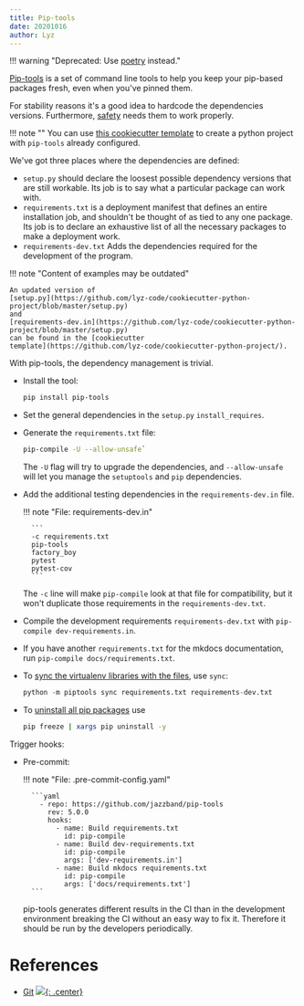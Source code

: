 ```yaml
---
title: Pip-tools
date: 20201016
author: Lyz
---
```


!!! warning "Deprecated: Use [poetry](python_poetry.md) instead."

[Pip-tools](https://github.com/jazzband/pip-tools) is a set of command line
tools to help you keep your pip-based packages fresh, even when you've pinned
them.

For stability reasons it's a good idea to hardcode the dependencies versions.
Furthermore, [safety](safety.md) needs them to work properly.

!!! note ""
    You can use [this cookiecutter
    template](https://github.com/lyz-code/cookiecutter-python-project) to create
    a python project with `pip-tools` already configured.

We've got three places where the dependencies are defined:

* `setup.py` should declare the loosest possible dependency versions that are
    still workable. Its job is to say what a particular package can work with.
* `requirements.txt` is a deployment manifest that defines an entire
    installation job, and shouldn't be thought of as tied to any one package.
    Its job is to declare an exhaustive list of all the necessary packages to
    make a deployment work.
* `requirements-dev.txt` Adds the dependencies required for the development of
    the program.

!!! note "Content of examples may be outdated"

    An updated version of
    [setup.py](https://github.com/lyz-code/cookiecutter-python-project/blob/master/setup.py)
    and
    [requirements-dev.in](https://github.com/lyz-code/cookiecutter-python-project/blob/master/setup.py)
    can be found in the [cookiecutter
    template](https://github.com/lyz-code/cookiecutter-python-project/).

With pip-tools, the dependency management is trivial.

*   Install the tool:

    ```bash
    pip install pip-tools
    ```

* Set the general dependencies in the `setup.py` `install_requires`.

* Generate the `requirements.txt` file:

    ```bash
    pip-compile -U --allow-unsafe`
    ```

    The `-U` flag will try to upgrade the dependencies, and `--allow-unsafe`
    will let you manage the `setuptools` and `pip` dependencies.

* Add the additional testing dependencies in the `requirements-dev.in` file.

    !!! note "File: requirements-dev.in"

        ```
        -c requirements.txt
        pip-tools
        factory_boy
        pytest
        pytest-cov
        ```

    The `-c` line will make `pip-compile` look at that file for compatibility,
    but it won't duplicate those requirements in the `requirements-dev.txt`.

* Compile the development requirements `requirements-dev.txt` with `pip-compile
    dev-requirements.in`.

* If you have another `requirements.txt` for the mkdocs documentation, run
    `pip-compile docs/requirements.txt`.

* To [sync the virtualenv libraries with the
    files](https://m0wer.github.io/memento/computer_science/programming/python/pip/#pip-sync),
    use `sync`:

    ```python
    python -m piptools sync requirements.txt requirements-dev.txt
    ```

* To [uninstall all pip packages](https://stackoverflow.com/questions/11248073/what-is-the-easiest-way-to-remove-all-packages-installed-by-pip) use
    ```bash
    pip freeze | xargs pip uninstall -y
    ```

Trigger hooks:

* Pre-commit:

    !!! note "File: .pre-commit-config.yaml"

        ```yaml
          - repo: https://github.com/jazzband/pip-tools
            rev: 5.0.0
            hooks:
              - name: Build requirements.txt
                id: pip-compile
              - name: Build dev-requirements.txt
                id: pip-compile
                args: ['dev-requirements.in']
              - name: Build mkdocs requirements.txt
                id: pip-compile
                args: ['docs/requirements.txt']
        ```

    pip-tools generates different results in the CI than in the development
    environment breaking the CI without an easy way to fix it. Therefore it
    should be run by the developers periodically.

# References

* [Git](https://github.com/jazzband/pip-tools)
[![](not-by-ai.svg){: .center}](https://notbyai.fyi)
